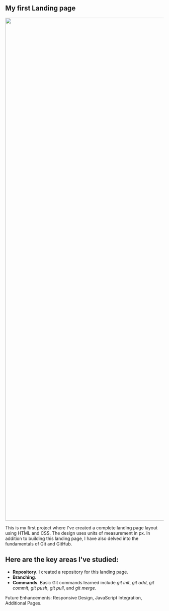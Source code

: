 ## My first Landing page

<div align="center">
  <img width="1596" alt="Снимок экрана 2024-07-31 в 22 56 36" src="https://github.com/user-attachments/assets/500e0a34-5587-4f02-bfa8-ba19f7bf4d63">
</div>


This is my first project where I've created a complete landing page layout using HTML and CSS. The design uses units of measurement in px. In addition to building this landing page, I have also delved into the fundamentals of Git and GitHub. 
## Here are the key areas I've studied: 
- **Repository**. I created a repository for this landing page.
- **Branching**.
- **Commands**. Basic Git commands learned include *git init*, *git add*, *git commit*, *git push*, *git pull*, and *git merge*.

Future Enhancements: Responsive Design, JavaScript Integration, Additional Pages.
